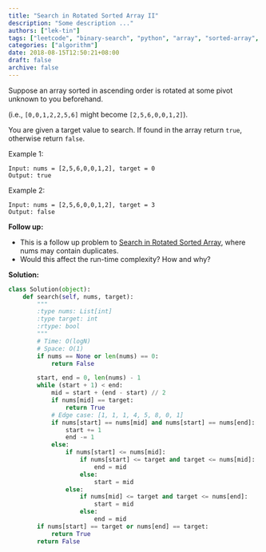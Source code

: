 ```yaml
---
title: "Search in Rotated Sorted Array II"
description: "Some description ..."
authors: ["lek-tin"]
tags: ["leetcode", "binary-search", "python", "array", "sorted-array", "logn"]
categories: ["algorithm"]
date: 2018-08-15T12:50:21+08:00
draft: false
archive: false
---
```

Suppose an array sorted in ascending order is rotated at some pivot unknown to you beforehand.

(i.e., `[0,0,1,2,2,5,6]` might become `[2,5,6,0,0,1,2]`).

You are given a target value to search. If found in the array return `true`, otherwise return `false`.

Example 1:
```
Input: nums = [2,5,6,0,0,1,2], target = 0
Output: true
```
Example 2:
```
Input: nums = [2,5,6,0,0,1,2], target = 3
Output: false
```
**Follow up:**
- This is a follow up problem to [Search in Rotated Sorted Array](https://leetcode.com/problems/search-in-rotated-sorted-array/description/), where nums may contain duplicates.
- Would this affect the run-time complexity? How and why?

**Solution:**
```python
class Solution(object):
    def search(self, nums, target):
        """
        :type nums: List[int]
        :type target: int
        :rtype: bool
        """
        # Time: O(logN)
        # Space: O(1)
        if nums == None or len(nums) == 0:
            return False

        start, end = 0, len(nums) - 1
        while (start + 1) < end:
            mid = start + (end - start) // 2
            if nums[mid] == target:
                return True
            # Edge case: [1, 1, 1, 4, 5, 8, 0, 1]
            if nums[start] == nums[mid] and nums[start] == nums[end]:
                start += 1
                end -= 1
            else:
                if nums[start] <= nums[mid]:
                    if nums[start] <= target and target <= nums[mid]:
                        end = mid
                    else:
                        start = mid
                else:
                    if nums[mid] <= target and target <= nums[end]:
                        start = mid
                    else:
                        end = mid
        if nums[start] == target or nums[end] == target:
            return True
        return False
```
